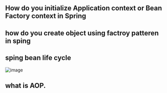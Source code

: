 ## How do you initialize Application context or Bean Factory context in Spring


## how do you create object using factroy patteren in sping

## sping bean life cycle

![image](https://user-images.githubusercontent.com/20619643/192209460-31018af7-81ab-4085-91e9-247501487912.png)


## what is AOP.


